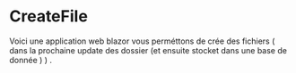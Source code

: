 # CreateFile
Voici une application web blazor vous perméttons de crée des fichiers ( dans la prochaine update des dossier (et ensuite stocket dans une base de donnée ) ) .
